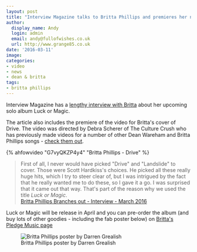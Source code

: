 ```yaml
---
layout: post
title: "Interview Magazine talks to Britta Phillips and premieres her new video"
author:
  display_name: Andy
  login: admin
  email: andy@fullofwishes.co.uk
  url: http://www.grange85.co.uk
date: '2016-03-11'
image:
categories:
- video
- news
- dean & britta
tags:
- britta phillips
---
```

<p class="lead">Interview Magazine has a <a href="http://www.interviewmagazine.com/music/britta-phillips#_">lengthy interview with Britta</a> about her upcoming solo album Luck or Magic.</p>

<p>The article also includes the premiere of the video for Britta's cover of Drive. The video was directed by Debra Scherer of The Culture Crush who has previously made videos for a number of other Dean Wareham and Britta Phillips songs - <a href="http://www.theculturecrush.com/video/">check them out</a>.</p>
{% ahfowvideo "G7vyQKZP4y4" "Britta Phillips - Drive" %}

<blockquote>
 First of all, I never would have picked "Drive" and "Landslide" to cover. Those were Scott Hardkiss's choices. He picked all these really huge hits, which I try to steer clear of, but I was intrigued by the fact that he really wanted me to do these, so I gave it a go. I was surprised that it came out that way. That's part of the reason why we used the title <i>Luck or Magic</i>.
<footer><a href="http://www.interviewmagazine.com/music/britta-phillips#_">Britta Phillips Branches out - Interview - March 2016</a></footer>
</blockquote>

<p>Luck or Magic will be release in April and you can pre-order the album (and buy lots of other goodies - including the fab poster below) on <a href="http://www.pledgemusic.com/projects/brittaphillips/">Britta's Pledge Music page</a></p>
<figure class="caption aligncenter"><img src="https://media.fullofwishes.co.uk/07-dean_and_britta/pictures/britta-phillips-solo-poster-darren-grealish.jpg" alt="Britta Phillips poster by Darren Grealish" /><figcaption class="caption-text">Britta Phillips poster by Darren Grealish</figcaption></figure>
